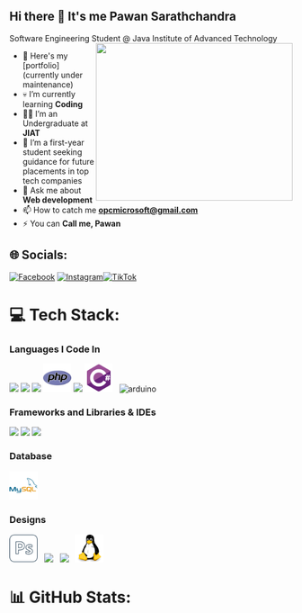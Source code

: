 ## Hi there 👋 It's me Pawan Sarathchandra
Software Engineering Student @ Java Institute of Advanced Technology
<img align="right" width="350" height="280" src="https://camo.githubusercontent.com/da9cb04bccedf52282c05a5efba11f04b1248085b5de97103fc6418bbb1cba03/68747470733a2f2f632e74656e6f722e636f6d2f55673663625641315a734d41414141642f646576656c6f7065722e676966">
- 🔭 Here's my [portfolio] (currently under maintenance)                                       
- 💀 I’m currently learning **Coding**
- 🧑‍🎓 I’m an Undergraduate at **JIAT**
- 🤔 I’m a first-year student seeking guidance for future placements in top tech companies
- 💬 Ask me about **Web development**
- 📫 How to catch me **opcmicrosoft@gmail.com**
- ⚡ You can **Call me, Pawan**


## 🌐 Socials:
[![Facebook](https://img.shields.io/badge/Facebook-%231877F2.svg?logo=Facebook&logoColor=white)](https://web.facebook.com/pawan.sarathchandra.96) [![Instagram](https://img.shields.io/badge/Instagram-%23E4405F.svg?logo=Instagram&logoColor=white)](https://www.instagram.com/_pa_.one._/)[![TikTok](https://img.shields.io/badge/TikTok-%23000000.svg?logo=TikTok&logoColor=white)](https://l.facebook.com/l.php?u=https%3A%2F%2Fwww.tiktok.com%2F%40pa_one__%3F_t%3D8mXcAnovFGz%26_r%3D1%26fbclid%3DIwZXh0bgNhZW0CMTAAAR1nQwbxmgEz1xF_4nalqxFO2FvE2tobGHDA7hL9Px82vGaRN_khXcIjiwE_aem_YPSqig_aeIMYuZD-JIBxaw&h=AT0DcVUPmmVAafrmHVRCYguszNHNTFFnzgYN8KbUC_s0tfj68LD56VTdhyhaGUGCKXmXaPjba4qPVabp3lo6eZIzQ6T0aoA9_jtjnqGfRINNb-DT2Un5x04dcf-6s_OWen4l1Q) 

# 💻 Tech Stack:
### Languages I Code In
<img height="50" src="https://img.icons8.com/color/48/000000/html-5.png"/> <img height="50"  src="https://img.icons8.com/color/48/000000/css3.png"/> <img height="50" src="https://img.icons8.com/color/48/000000/javascript.png"/> <img src="https://raw.githubusercontent.com/devicons/devicon/master/icons/php/php-original.svg" alt="php" height="50"/> <img height="50" src="https://img.icons8.com/color/48/000000/java-coffee-cup-logo.png"/>  <img src="https://raw.githubusercontent.com/devicons/devicon/master/icons/csharp/csharp-original.svg" height="50" /> &nbsp; <img  height="50" src="https://cdn.worldvectorlogo.com/logos/arduino-1.svg" alt="arduino" /> 

### Frameworks and Libraries &  IDEs
<img height="50" src="https://img.icons8.com/color/48/000000/bootstrap.png"/> <img height="50" src="https://img.icons8.com/color/48/000000/visual-studio-code-2019.png"/> <img src="https://www.chartjs.org/media/logo-title.svg" height="50" />

### Database
<img src="https://raw.githubusercontent.com/devicons/devicon/master/icons/mysql/mysql-original-wordmark.svg" alt="mysql" height="50" />

### Designs
<img src="https://raw.githubusercontent.com/devicons/devicon/master/icons/photoshop/photoshop-line.svg" height="50"/> &nbsp; <img src="https://www.vectorlogo.zone/logos/adobe_illustrator/adobe_illustrator-icon.svg" height="50"/> &nbsp; <img src="https://www.vectorlogo.zone/logos/figma/figma-icon.svg" height="50" /> &nbsp; <img src="https://raw.githubusercontent.com/devicons/devicon/master/icons/linux/linux-original.svg" height="50" />

 

# 📊 GitHub Stats:
<div style="display:felx; justify-content: center; align-items: center;">
